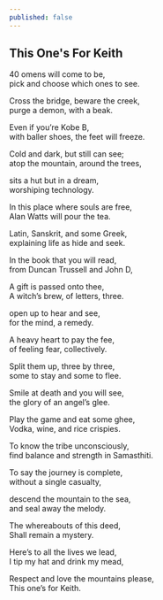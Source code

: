 ```yaml
---
published: false
---
```

## This One's For Keith

  
40 omens will come to be,  
pick and choose which ones to see.  
  
Cross the bridge, beware the creek,  
purge a demon, with a beak.  
  
Even if you’re Kobe B,  
with baller shoes, the feet will freeze.  
  
Cold and dark, but still can see;  
atop the mountain, around the trees,  
  
sits a hut but in a dream,  
worshiping technology.  
  
  
In this place where souls are free,  
Alan Watts will pour the tea.  
  
Latin, Sanskrit, and some Greek,  
explaining life as hide and seek.  
  
In the book that you will read,  
from Duncan Trussell and John D,  
  
A gift is passed onto thee,  
A witch’s brew, of letters, three.  
  
open up to hear and see,  
for the mind, a remedy.  
  
  
A heavy heart to pay the fee,  
of feeling fear, collectively.  
  
Split them up, three by three,  
some to stay and some to flee.  
  
Smile at death and you will see,  
the glory of an angel’s glee.  
  
Play the game and eat some ghee,  
Vodka, wine, and rice crispies.  
  
To know the tribe unconsciously,  
find balance and strength in Samasthiti.  
  
  
To say the journey is complete,  
without a single casualty,  
  
descend the mountain to the sea,  
and seal away the melody.  
  
The whereabouts of this deed,  
Shall remain a mystery.  
  
Here’s to all the lives we lead,   
I tip my hat and drink my mead,  
  
Respect and love the mountains please,  
This one’s for Keith.  
  
  